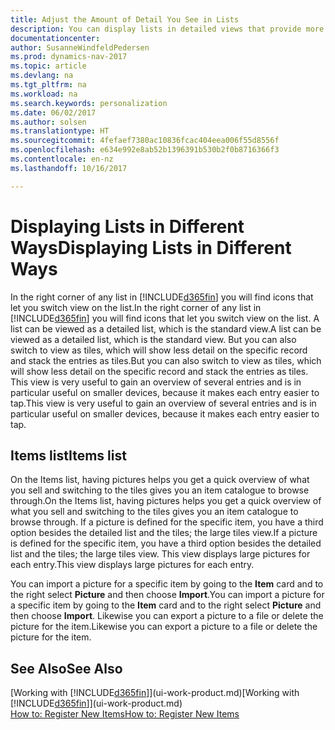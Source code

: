 ```yaml
---
title: Adjust the Amount of Detail You See in Lists
description: You can display lists in detailed views that provide more information, or as tiles that are easy to visually scan.
documentationcenter: 
author: SusanneWindfeldPedersen
ms.prod: dynamics-nav-2017
ms.topic: article
ms.devlang: na
ms.tgt_pltfrm: na
ms.workload: na
ms.search.keywords: personalization
ms.date: 06/02/2017
ms.author: solsen
ms.translationtype: HT
ms.sourcegitcommit: 4fefaef7380ac10836fcac404eea006f55d8556f
ms.openlocfilehash: e634e992e8ab52b1396391b530b2f0b8716366f3
ms.contentlocale: en-nz
ms.lasthandoff: 10/16/2017

---
```

# <a name="displaying-lists-in-different-ways"></a><span data-ttu-id="c7093-103">Displaying Lists in Different Ways</span><span class="sxs-lookup"><span data-stu-id="c7093-103">Displaying Lists in Different Ways</span></span>
<span data-ttu-id="c7093-104">In the right corner of any list in [!INCLUDE[d365fin](includes/d365fin_md.md)] you will find icons that let you switch view on the list.</span><span class="sxs-lookup"><span data-stu-id="c7093-104">In the right corner of any list in [!INCLUDE[d365fin](includes/d365fin_md.md)] you will find icons that let you switch view on the list.</span></span> <span data-ttu-id="c7093-105">A list can be viewed as a detailed list, which is the standard view.</span><span class="sxs-lookup"><span data-stu-id="c7093-105">A list can be viewed as a detailed list, which is the standard view.</span></span> <span data-ttu-id="c7093-106">But you can also switch to view as tiles, which will show less detail on the specific record and stack the entries as tiles.</span><span class="sxs-lookup"><span data-stu-id="c7093-106">But you can also switch to view as tiles, which will show less detail on the specific record and stack the entries as tiles.</span></span> <span data-ttu-id="c7093-107">This view is very useful to gain an overview of several entries and is in particular useful on smaller devices, because it makes each entry easier to tap.</span><span class="sxs-lookup"><span data-stu-id="c7093-107">This view is very useful to gain an overview of several entries and is in particular useful on smaller devices, because it makes each entry easier to tap.</span></span>

## <a name="items-list"></a><span data-ttu-id="c7093-108">Items list</span><span class="sxs-lookup"><span data-stu-id="c7093-108">Items list</span></span>
<span data-ttu-id="c7093-109">On the Items list, having pictures helps you get a quick overview of what you sell and switching to the tiles gives you an item catalogue to browse through.</span><span class="sxs-lookup"><span data-stu-id="c7093-109">On the Items list, having pictures helps you get a quick overview of what you sell and switching to the tiles gives you an item catalogue to browse through.</span></span> <span data-ttu-id="c7093-110">If a picture is defined for the specific item, you have a third option besides the detailed list and the tiles; the large tiles view.</span><span class="sxs-lookup"><span data-stu-id="c7093-110">If a picture is defined for the specific item, you have a third option besides the detailed list and the tiles; the large tiles view.</span></span> <span data-ttu-id="c7093-111">This view displays large pictures for each entry.</span><span class="sxs-lookup"><span data-stu-id="c7093-111">This view displays large pictures for each entry.</span></span>

<span data-ttu-id="c7093-112">You can import a picture for a specific item by going to the **Item** card and to the right select **Picture** and then choose **Import**.</span><span class="sxs-lookup"><span data-stu-id="c7093-112">You can import a picture for a specific item by going to the **Item** card and to the right select **Picture** and then choose **Import**.</span></span> <span data-ttu-id="c7093-113">Likewise you can export a picture to a file or delete the picture for the item.</span><span class="sxs-lookup"><span data-stu-id="c7093-113">Likewise you can export a picture to a file or delete the picture for the item.</span></span>  

## <a name="see-also"></a><span data-ttu-id="c7093-114">See Also</span><span class="sxs-lookup"><span data-stu-id="c7093-114">See Also</span></span>
<span data-ttu-id="c7093-115">[Working with [!INCLUDE[d365fin](includes/d365fin_md.md)]](ui-work-product.md)</span><span class="sxs-lookup"><span data-stu-id="c7093-115">[Working with [!INCLUDE[d365fin](includes/d365fin_md.md)]](ui-work-product.md)</span></span>  
[<span data-ttu-id="c7093-116">How to: Register New Items</span><span class="sxs-lookup"><span data-stu-id="c7093-116">How to: Register New Items</span></span>](inventory-how-register-new-items.md)  

